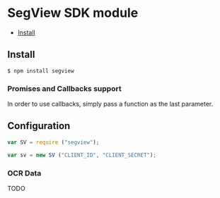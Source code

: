 # SegView SDK module

* [Install](#install)

## Install

```
$ npm install segview
```

### Promises and Callbacks support


In order to use callbacks, simply pass a function as the last parameter.

## Configuration



```javascript
var SV = require ("segview");

var sv = new SV ("CLIENT_ID", "CLIENT_SECRET");
```

### OCR Data

TODO